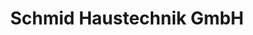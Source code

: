---
title: "Schmid Haustechnik GmbH"
url: /burgoberbach/schmid-haustechnik-gmbh/
shop: Allgemein
---